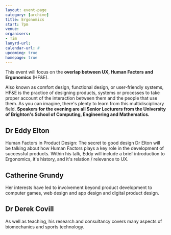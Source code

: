 ```yaml
---
layout: event-page
category: [archive]
title: Ergonomics
start: 7pm
venue: 
organisers: 
- Tim
lanyrd-url: 
calendar-url: #
upcoming: true
homepage: true
---
```


This event will focus on the **overlap between UX, Human Factors and Ergonomics** (HF&E).

Also known as comfort design, functional design, or user-friendly systems, HF&E is the practice of designing products, systems or processes to take proper account of the interaction between them and the people that use them. As you can imagine, there's plenty to learn from this multidisciplinary field. **Speakers for the evening are all Senior Lecturers from the University of Brighton's School of Computing, Engineering and Mathematics.**

## Dr Eddy Elton
Human Factors in Product Design: The secret to good design
Dr Elton will be talking about how Human Factors plays a key role in the development of successful products.  Within his talk, Eddy will include a brief introduction to Ergonomics, it's history, and it's relation / relevance to UX.

## Catherine Grundy
Her interests have led to involvement beyond product development to computer games, web design and app design and digital product design.

## Dr Derek Covill
As well as teaching, his research and consultancy covers many aspects of biomechanics and sports technology.